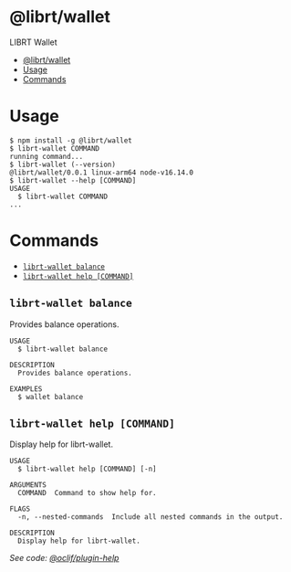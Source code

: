 # @librt/wallet

LIBRT Wallet

<!-- toc -->
* [@librt/wallet](#librtwallet)
* [Usage](#usage)
* [Commands](#commands)
<!-- tocstop -->

# Usage

<!-- usage -->
```sh-session
$ npm install -g @librt/wallet
$ librt-wallet COMMAND
running command...
$ librt-wallet (--version)
@librt/wallet/0.0.1 linux-arm64 node-v16.14.0
$ librt-wallet --help [COMMAND]
USAGE
  $ librt-wallet COMMAND
...
```
<!-- usagestop -->

# Commands

<!-- commands -->
* [`librt-wallet balance`](#librt-wallet-balance)
* [`librt-wallet help [COMMAND]`](#librt-wallet-help-command)

## `librt-wallet balance`

Provides balance operations.

```
USAGE
  $ librt-wallet balance

DESCRIPTION
  Provides balance operations.

EXAMPLES
  $ wallet balance
```

## `librt-wallet help [COMMAND]`

Display help for librt-wallet.

```
USAGE
  $ librt-wallet help [COMMAND] [-n]

ARGUMENTS
  COMMAND  Command to show help for.

FLAGS
  -n, --nested-commands  Include all nested commands in the output.

DESCRIPTION
  Display help for librt-wallet.
```

_See code: [@oclif/plugin-help](https://github.com/oclif/plugin-help/blob/v5.1.12/src/commands/help.ts)_
<!-- commandsstop -->
